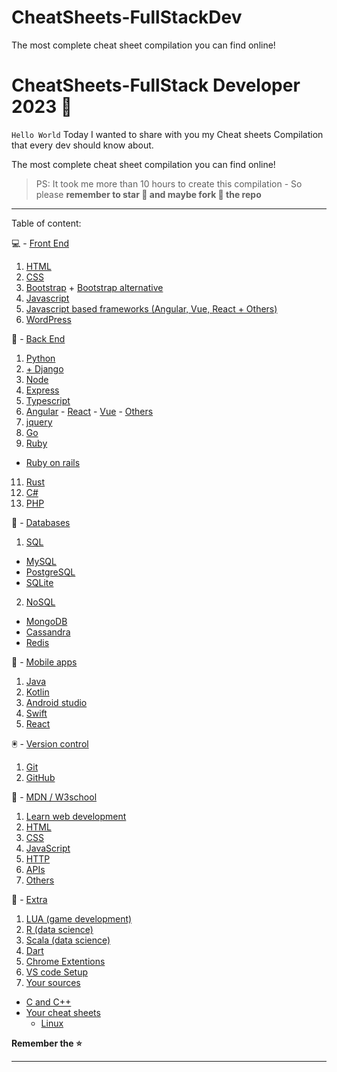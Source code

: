 # CheatSheets-FullStackDev
The most complete cheat sheet compilation you can find online!

# CheatSheets-FullStack Developer 2023 🚀

`Hello World` Today I wanted to share with you my Cheat sheets Compilation that every dev should know about.<a name="top"></a>

The most complete cheat sheet compilation you can find online!

> PS: It took me more than 10 hours to  create this compilation - So please **remember to star 🌟 and maybe fork 🍴 the repo**

---

Table of content:

💻 - [Front End](#1) 
1. [HTML](#1a)
2. [CSS](#1b)
3. [Bootstrap](#1c) + [Bootstrap alternative](#1c+)
4. [Javascript](#1d)
5. [Javascript based frameworks (Angular, Vue, React + Others)](#frameworks)
6. [WordPress](#1e)


📕 - [Back End](#2) 
1. [Python](#2a)
2. [+ Django](#2b)
3. [Node](#2c)
4. [Express](#2d)
5. [Typescript](#2e)
6. [Angular](#2f) - [React](#2g+) - [Vue](#2g) - [Others](#2g++)
7. [jquery](#2g+++)
8. [Go](#2h)
9. [Ruby](#2i)
 * [Ruby on rails](#2ia)
11. [Rust](#2j)
12. [C#](#2k)
13. [PHP](#2l)


📓 - [Databases](#3) 
1. [SQL](#3a)
 * [MySQL](#3aa)
 * [PostgreSQL](#3ab)
 * [SQLite](#3ac)
2. [NoSQL](#3b)
 * [MongoDB](#3ba)
 * [Cassandra](#3bb)
 * [Redis](#3bc)


📱 - [Mobile apps](#4) 
1. [Java](#4a)
2. [Kotlin](#4b)
3. [Android studio](#4c)
4. [Swift](#4d)
5. [React](#4e)


🖲 - [Version control](#5) 
1. [Git](#5a)
2. [GitHub](#5b)


📗 - [MDN / W3school](#6) 
1. [Learn web development](#6a)
2. [HTML](#6b)
3. [CSS](#6c)
4. [JavaScript](#6d)
5. [HTTP](#6f)
6. [APIs](#6g)
7. [Others](#6h)


🚀 - [Extra](#7) 
1. [LUA (game development)](#7a)
2. [R (data science)](#7b)
3. [Scala (data science)](#7c)
4. [Dart](#7d)
5. [Chrome Extentions](#7e)
6. [VS code Setup](#7f)
7. [Your sources](#7g)
  * [C and C++](#7g1)
  * [Your cheat sheets](#7g2)
      * [Linux](#7g2a)


**Remember the ⭐**

---
